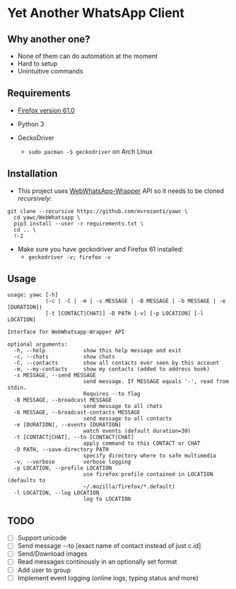 # Yet Another WhatsApp Client

## Why another one?

- None of them can do automation at the moment
- Hard to setup
- Unintuitive commands

## Requirements

- [Firefox version 61.0](https://download-installer.cdn.mozilla.net/pub/firefox/releases/61.0.2/linux-x86_64/en-US/firefox-61.0.2.tar.bz2)

- Python 3

- GeckoDriver 
  - `sudo pacman -S geckodriver` on Arch Linux

## Installation

- This project uses [WebWhatsApp-Wrapper](https://github.com/mukulhase/WebWhatsapp-Wrapper) API so it needs to be cloned *recursively*:

```
git clone --recursive https://github.com/mvrozanti/yawc \
  cd yawc/WebWhatsapp \
  pip3 install --user -r requirements.txt \
  cd .. \
  !-2
```

- Make sure you have geckodriver and Firefox 61 installed:
  - `geckodriver -v; firefox -v`

## Usage

```
usage: yawc [-h]
            (-c | -C | -m | -s MESSAGE | -B MESSAGE | -b MESSAGE | -e [DURATION])
            [-t [CONTACT|CHAT]] -D PATH [-v] [-p LOCATION] [-l LOCATION]

Interface for WebWhatsapp-Wrapper API

optional arguments:
  -h, --help            show this help message and exit
  -c, --chats           show chats
  -C, --contacts        show all contacts ever seen by this account
  -m, --my-contacts     show my contacts (added to address book)
  -s MESSAGE, --send MESSAGE
                        send message. If MESSAGE equals '-', read from stdin.
                        Requires --to flag
  -B MESSAGE, --broadcast MESSAGE
                        send message to all chats
  -b MESSAGE, --broadcast-contacts MESSAGE
                        send message to all contacts
  -e [DURATION], --events [DURATION]
                        watch events (default duration=30)
  -t [CONTACT|CHAT], --to [CONTACT|CHAT]
                        apply command to this CONTACT or CHAT
  -D PATH, --save-directory PATH
                        specify directory where to safe multimedia
  -v, --verbose         verbose logging
  -p LOCATION, --profile LOCATION
                        use firefox profile contained in LOCATION (defaults to
                        ~/.mozilla/firefox/*.default)
  -l LOCATION, --log LOCATION
                        log to LOCATION
```

## TODO

- [ ] Support unicode
- [ ] Send message --to [exact name of contact instead of just c.id]
- [ ] Send/Download images
- [ ] Read messages continously in an optionally set format
- [ ] Add user to group
- [ ] Implement event logging (online logs, typing status and more)
